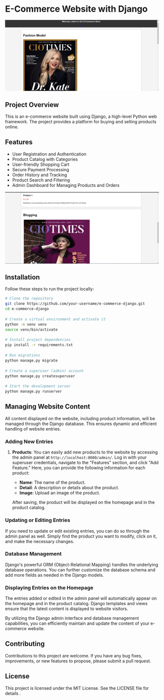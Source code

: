# E-Commerce Website with Django

![Example Image](e-commerce.png)
## Project Overview

This is an e-commerce website built using Django, a high-level Python web framework. The project provides a platform for buying and selling products online.

## Features

- User Registration and Authentication
- Product Catalog with Categories
- User-friendly Shopping Cart
- Secure Payment Processing
- Order History and Tracking
- Product Search and Filtering
- Admin Dashboard for Managing Products and Orders

![Example Image](e-commerce-2.png)

## Installation

Follow these steps to run the project locally:

```bash
# Clone the repository
git clone https://github.com/your-username/e-commerce-django.git
cd e-commerce-django

# Create a virtual environment and activate it
python -m venv venv
source venv/bin/activate

# Install project dependencies
pip install -r requirements.txt

# Run migrations
python manage.py migrate

# Create a superuser (admin) account
python manage.py createsuperuser

# Start the development server
python manage.py runserver
```

## Managing Website Content

All content displayed on the website, including product information, will be managed through the Django database. This ensures dynamic and efficient handling of website entries.

### Adding New Entries

1. **Products**: You can easily add new products to the website by accessing the admin panel at `http://localhost:8000/admin/`. Log in with your superuser credentials, navigate to the "Features" section, and click "Add Feature." Here, you can provide the following information for each product:

   - **Name**: The name of the product.
   - **Detail**: A description or details about the product.
   - **Image**: Upload an image of the product.

   After saving, the product will be displayed on the homepage and in the product catalog.

### Updating or Editing Entries

If you need to update or edit existing entries, you can do so through the admin panel as well. Simply find the product you want to modify, click on it, and make the necessary changes.

### Database Management

Django's powerful ORM (Object-Relational Mapping) handles the underlying database operations. You can further customize the database schema and add more fields as needed in the Django models.

### Displaying Entries on the Homepage

The entries added or edited in the admin panel will automatically appear on the homepage and in the product catalog. Django templates and views ensure that the latest content is displayed to website visitors.

By utilizing the Django admin interface and database management capabilities, you can efficiently maintain and update the content of your e-commerce website.

## Contributing
Contributions to this project are welcome. If you have any bug fixes, improvements, or new features to propose, please submit a pull request.

## License
This project is licensed under the MIT License. See the LICENSE file for details .



